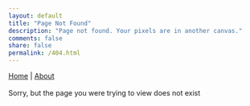 ```yaml
---
layout: default
title: "Page Not Found"
description: "Page not found. Your pixels are in another canvas."
comments: false
share: false
permalink: /404.html
---  
```

<a href="index">Home</a> | <a href="about">About</a><br/><br/>
Sorry, but the page you were trying to view does not exist
